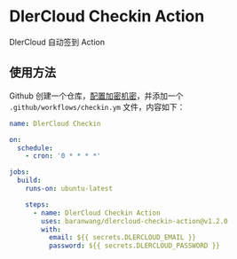 # DlerCloud Checkin Action

DlerCloud 自动签到 Action

## 使用方法

Github 创建一个仓库，[配置加密机密](https://docs.github.com/cn/actions/security-guides/encrypted-secrets#creating-encrypted-secrets-for-a-repository)，并添加一个 `.github/workflows/checkin.ym` 文件，内容如下：

```yaml
name: DlerCloud Checkin

on:
  schedule:
    - cron: '0 * * * *'

jobs:
  build:
    runs-on: ubuntu-latest

    steps:
      - name: DlerCloud Checkin Action
        uses: baranwang/dlercloud-checkin-action@v1.2.0
        with:
          email: ${{ secrets.DLERCLOUD_EMAIL }}
          password: ${{ secrets.DLERCLOUD_PASSWORD }}
```
